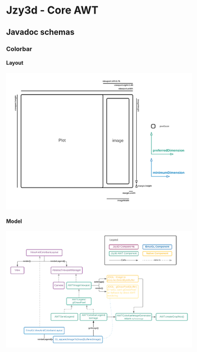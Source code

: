 Jzy3d - Core AWT
================================

## Javadoc schemas

### Colorbar

#### Layout
<img src="src/main/java/org/jzy3d/plot3d/rendering/legends/colorbars/doc-files/colorbar-layout.png"/>

#### Model
<img src="src/main/java/org/jzy3d/plot3d/rendering/legends/colorbars/doc-files/colorbar-object-model.png"/>
